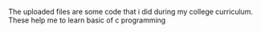 The uploaded files are some code that i did during my college curriculum. 
These help me to learn basic of c programming
